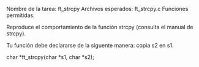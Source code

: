 Nombre de la tarea: ft_strcpy
Archivos esperados: ft_strcpy.c
Funciones permitidas:

Reproduce el comportamiento de la función strcpy (consulta el manual de strcpy).

Tu función debe declararse de la siguente manera:
copia s2 en s1.

char	*ft_strcpy(char *s1, char *s2);